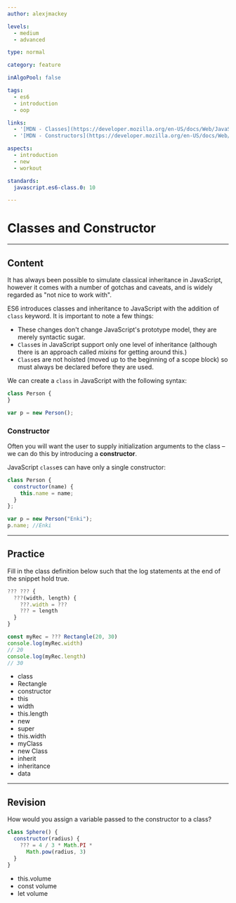 ```yaml
---
author: alexjmackey

levels:
  - medium
  - advanced

type: normal

category: feature

inAlgoPool: false

tags:
  - es6
  - introduction
  - oop

links:
  - '[MDN - Classes](https://developer.mozilla.org/en-US/docs/Web/JavaScript/Reference/Classes){webstie}'
  - '[MDN - Constructors](https://developer.mozilla.org/en-US/docs/Web/JavaScript/Reference/Classes/constructor){website}'

aspects:
  - introduction
  - new
  - workout

standards:
  javascript.es6-class.0: 10

---
```

# Classes and Constructor

---
## Content

It has always been possible to simulate classical inheritance in JavaScript, however it comes with a number of gotchas and caveats, and is widely regarded as "not nice to work with".

ES6 introduces classes and inheritance to JavaScript with the addition of `class` keyword. It is important to note a few things:

* These changes don't change JavaScript's prototype model, they are merely syntactic sugar.
* `Class`es in JavaScript support only one level of inheritance (although there is an approach called _mixins_ for getting around this.)
* `Class`es are not hoisted (moved up to the beginning of a scope block) so must always be declared before they are used.

We can create a `class` in JavaScript with the following syntax:

```javascript
class Person {
}

var p = new Person();
```

### Constructor

Often you will want the user to supply initialization arguments to the class – we can do this by introducing a **constructor**.

JavaScript `class`es can have only a single constructor:

```javascript
class Person {
  constructor(name) {
    this.name = name;
  }
};

var p = new Person("Enki");
p.name; //Enki
```

---
## Practice

Fill in the class definition below such that the log statements at the end of the snippet hold true.

```javascript
??? ??? {
  ???(width, length) {
    ???.width = ???
    ??? = length
  }
}

const myRec = ??? Rectangle(20, 30)
console.log(myRec.width)
// 20
console.log(myRec.length)
// 30
```

* class
* Rectangle
* constructor
* this
* width
* this.length
* new
* super
* this.width
* myClass
* new Class
* inherit
* inheritance
* data

---
## Revision

How would you assign a variable passed to the constructor to a class?

```javascript
class Sphere() {
  constructor(radius) {
    ??? = 4 / 3 * Math.PI *
      Math.pow(radius, 3)
  }
}
```

* this.volume
* const volume
* let volume
